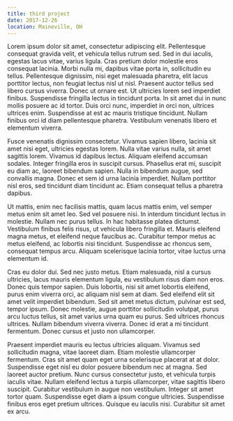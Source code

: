 ```yaml
---
title: third project
date: 2017-12-26
location: Maineville, OH
---
```

Lorem ipsum dolor sit amet, consectetur adipiscing elit. Pellentesque consequat gravida velit, et vehicula tellus rutrum sed. Sed in dui iaculis, egestas lacus vitae, varius ligula. Cras pretium dolor molestie eros consequat lacinia. Morbi nulla mi, dapibus vitae porta in, sollicitudin eu tellus. Pellentesque dignissim, nisi eget malesuada pharetra, elit lacus porttitor lectus, non feugiat lectus nisl ut nisl. Praesent auctor tellus sed libero cursus viverra. Donec ut ornare est. Ut ultricies lorem sed imperdiet finibus. Suspendisse fringilla lectus in tincidunt porta. In sit amet dui in nunc mollis posuere ac id tortor. Duis orci nunc, imperdiet in orci non, ultrices ultrices enim. Suspendisse at est ac mauris tristique tincidunt. Nullam finibus orci id diam pellentesque pharetra. Vestibulum venenatis libero et elementum viverra.

Fusce venenatis dignissim consectetur. Vivamus sapien libero, lacinia sit amet nisi eget, ultricies egestas lorem. Nulla vitae varius nulla, sit amet sagittis lorem. Vivamus id dapibus lectus. Aliquam eleifend accumsan sodales. Integer fringilla eros in suscipit cursus. Phasellus erat mi, suscipit eu diam ac, laoreet bibendum sapien. Nulla in bibendum augue, sed convallis magna. Donec et sem id urna lacinia imperdiet. Nullam porttitor nisl eros, sed tincidunt diam tincidunt ac. Etiam consequat tellus a pharetra dapibus.

Ut mattis, enim nec facilisis mattis, quam lacus mattis enim, vel semper metus enim sit amet leo. Sed vel posuere nisi. In interdum tincidunt lectus in molestie. Nullam nec purus tellus. In hac habitasse platea dictumst. Vestibulum finibus felis risus, ut vehicula libero fringilla et. Mauris eleifend magna metus, et eleifend neque faucibus ac. Curabitur tempor metus ac metus eleifend, ac lobortis nisi tincidunt. Suspendisse ac rhoncus sem, consequat tempus arcu. Aliquam scelerisque lacinia tortor, vitae luctus urna elementum id.

Cras eu dolor dui. Sed nec justo metus. Etiam malesuada, nisl a cursus ultricies, lacus mauris elementum ligula, eu vestibulum risus diam non eros. Donec quis tempor sapien. Duis lobortis, nisi sit amet lobortis eleifend, purus enim viverra orci, ac aliquam nisl sem at diam. Sed eleifend elit sit amet velit imperdiet bibendum. Sed sit amet metus dictum, pulvinar est sed, tempor ipsum. Donec molestie, augue porttitor sollicitudin volutpat, purus arcu luctus tellus, sit amet varius urna quam eu purus. Sed ultrices rhoncus ultrices. Nullam bibendum viverra viverra. Donec id erat a mi tincidunt fermentum. Donec cursus et justo non ullamcorper.

Praesent imperdiet mauris eu lectus ultricies aliquam. Vivamus sed sollicitudin magna, vitae laoreet diam. Etiam molestie ullamcorper fermentum. Cras sit amet quam eget urna scelerisque placerat at at dolor. Suspendisse eget nisl eu dolor posuere bibendum nec at magna. Sed laoreet auctor pretium. Nunc cursus consectetur justo, et vehicula turpis iaculis vitae. Nullam eleifend lectus a turpis ullamcorper, vitae sagittis libero suscipit. Curabitur vestibulum in augue non vestibulum. Integer sit amet tortor quam. Suspendisse eget diam a ipsum congue ultricies. Suspendisse finibus eros eget pretium ultrices. Quisque eu iaculis nisi. Curabitur sit amet ex arcu.
